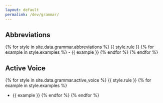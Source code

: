 ```yaml
---
layout: default
permalink: /dev/grammar/
---
```

## Abbreviations
{% for style in site.data.grammar.abbreviations %}
  {{ style.rule }}
  {% for example in style.examples %}
    - {{ example }}
  {% endfor %}
{% endfor %}

## Active Voice
{% for style in site.data.grammar.active_voice %}
  {{ style.rule }}
  {% for example in style.examples %}
  - {{ example }}
  {% endfor %}
{% endfor %}
